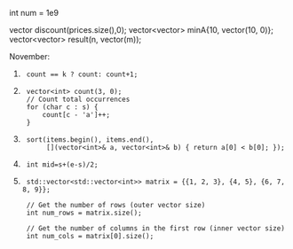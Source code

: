 int num = 1e9

vector<int> discount(prices.size(),0);
vector<vector<int>> minA{10, vector<int>(10, 0)};
vector<vector<char>> result(n, vector<char>(m));

November:
1)      count == k ? count: count+1;

2)      vector<int> count(3, 0);
        // Count total occurrences
        for (char c : s) {
            count[c - 'a']++;
        }
3)      sort(items.begin(), items.end(),
             [](vector<int>& a, vector<int>& b) { return a[0] < b[0]; });


4)      int mid=s+(e-s)/2;

5)      std::vector<std::vector<int>> matrix = {{1, 2, 3}, {4, 5}, {6, 7, 8, 9}};

        // Get the number of rows (outer vector size)
        int num_rows = matrix.size();

        // Get the number of columns in the first row (inner vector size)
        int num_cols = matrix[0].size();
